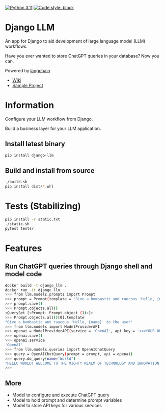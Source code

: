 [![Python 3.11](https://img.shields.io/badge/python-3.11-blue.svg)](https://www.python.org/downloads/release/python-3112/)
[![Code style: black](https://img.shields.io/badge/code%20style-black-000000.svg)](https://github.com/psf/black)

# Django LLM
An app for Django to aid development of large language model (LLM) workflows.

Have you ever wanted to store ChatGPT queries in your database? Now you can.

Powered by [langchain](https://github.com/hwchase17/langchain)


* [Wiki](https://github.com/mikrl/django-llm/wiki)
* [Sample Project](https://github.com/mikrl/django-llm-sample)

# Information
Configure your LLM workflow from Django.

Build a business layer for your LLM application.

## Install latest binary
```bash
pip install django-llm
```

## Build and install from source
```bash
./build.sh
pip install dist/*.whl
```

# Tests (Stabilizing)
```bash
pip install -r static.txt
./static.sh
pytest tests/
```

# Features
## Run ChatGPT queries through Django shell and model code
```bash
docker build -t django_llm .  
docker run -it django_llm 
>>> from llm.models.prompts import Prompt
>>> prompt = Prompt(template = "Give a bombastic and raucous 'Hello, {name}' to the user")
>>> prompt.save()
>>> Prompt.objects.all()
<QuerySet [<Prompt: Prompt object (1)>]>
>>> Prompt.objects.all()[0].template
"Give a bombastic and raucous 'Hello, {name}' to the user"
>>> from llm.models import ModelProviderAPI
>>> openai = ModelProviderAPI(service = 'OpenAI', api_key = '<<<YOUR OPENAI API KEY>>>')
>>> openai.save()
>>> openai.service
'OpenAI'
>>> from llm.models.queries import OpenAIChatQuery
>>> query = OpenAIChatQuery(prompt = prompt, api = openai)
>>> query.do_query(name="World")
"HELLO WORLD! WELCOME TO THE MIGHTY REALM OF TECHNOLOGY AND INNOVATION! PREPARE TO BE ASTOUNDED AND DAZZLED BY THE POWER OF CODE AND THE ENDLESS POSSIBILITIES OF THE DIGITAL AGE! LET'S ROCK AND ROLL!"
>>>
```

## More
* Model to configure and execute ChatGPT query
* Model to hold prompt and determine prompt variables
* Model to store API keys for various services
